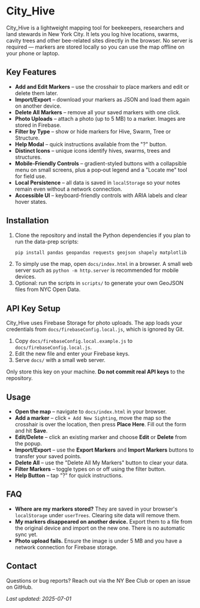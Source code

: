 # City_Hive

City_Hive is a lightweight mapping tool for beekeepers, researchers and land stewards in New York City. It lets you log hive locations, swarms, cavity trees and other bee-related sites directly in the browser. No server is required &mdash; markers are stored locally so you can use the map offline on your phone or laptop.



## Key Features

- **Add and Edit Markers** – use the crosshair to place markers and edit or delete them later.
- **Import/Export** – download your markers as JSON and load them again on another device.
- **Delete All Markers** – remove all your saved markers with one click.
- **Photo Uploads** – attach a photo (up to 5&nbsp;MB) to a marker. Images are stored in Firebase.
- **Filter by Type** – show or hide markers for Hive, Swarm, Tree or Structure.
- **Help Modal** – quick instructions available from the "?" button.
- **Distinct Icons** – unique icons identify hives, swarms, trees and structures.
- **Mobile-Friendly Controls** – gradient-styled buttons with a collapsible menu on small screens, plus a pop‑out legend and a "Locate me" tool for field use.
- **Local Persistence** – all data is saved in `localStorage` so your notes remain even without a network connection.
- **Accessible UI** – keyboard-friendly controls with ARIA labels and clear hover states.

## Installation

1. Clone the repository and install the Python dependencies if you plan to run the data-prep scripts:
   ```bash
   pip install pandas geopandas requests geojson shapely matplotlib
   ```
2. To simply use the map, open `docs/index.html` in a browser. A small web server such as `python -m http.server` is recommended for mobile devices.
3. Optional: run the scripts in `scripts/` to generate your own GeoJSON files from NYC Open Data.

## API Key Setup

City_Hive uses Firebase Storage for photo uploads. The app loads your
credentials from `docs/firebaseConfig.local.js`, which is ignored by Git.

1. Copy `docs/firebaseConfig.local.example.js` to `docs/firebaseConfig.local.js`.
2. Edit the new file and enter your Firebase keys.
3. Serve `docs/` with a small web server.

Only store this key on your machine. **Do not commit real API keys** to the
repository.

## Usage

- **Open the map** – navigate to `docs/index.html` in your browser.
- **Add a marker** – click `+ Add New Sighting`, move the map so the crosshair is over the location, then press **Place Here**. Fill out the form and hit **Save**.
- **Edit/Delete** – click an existing marker and choose **Edit** or **Delete** from the popup.
- **Import/Export** – use the **Export Markers** and **Import Markers** buttons to transfer your saved points.
- **Delete All** – use the "Delete All My Markers" button to clear your data.
- **Filter Markers** – toggle types on or off using the filter button.
- **Help Button** – tap "?" for quick instructions.

## FAQ

- **Where are my markers stored?**  They are saved in your browser's `localStorage` under `userTrees`. Clearing site data will remove them.
- **My markers disappeared on another device.**  Export them to a file from the original device and import on the new one. There is no automatic sync yet.
- **Photo upload fails.**  Ensure the image is under 5&nbsp;MB and you have a network connection for Firebase storage.

## Contact

Questions or bug reports? Reach out via the NY Bee Club or open an issue on GitHub.

_Last updated: 2025-07-01_
